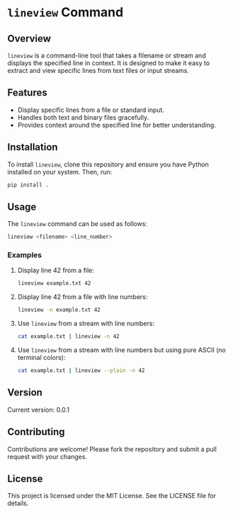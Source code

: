 # `lineview` Command

## Overview
`lineview` is a command-line tool that takes a filename or stream and displays the specified line in context. It is designed to make it easy to extract and view specific lines from text files or input streams.

## Features
- Display specific lines from a file or standard input.
- Handles both text and binary files gracefully.
- Provides context around the specified line for better understanding.

## Installation
To install `lineview`, clone this repository and ensure you have Python installed on your system. Then, run:

```bash
pip install .
```

## Usage
The `lineview` command can be used as follows:

```bash
lineview <filename> <line_number>
```

### Examples
1. Display line 42 from a file:
   ```bash
   lineview example.txt 42
   ```

2. Display line 42 from a file with line numbers:
   ```bash
   lineview -n example.txt 42
   ```

3. Use `lineview` from a stream with line numbers:
   ```bash
   cat example.txt | lineview -n 42
   ```

3. Use `lineview` from a stream with line numbers but using pure ASCII (no terminal colors):
   ```bash
   cat example.txt | lineview --plain -n 42
   ```

## Version
Current version: 0.0.1

## Contributing
Contributions are welcome! Please fork the repository and submit a pull request with your changes.

## License
This project is licensed under the MIT License. See the LICENSE file for details.

